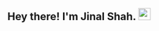 <h2> Hey there! I'm Jinal Shah. <img src="https://github.com/souvikguria98/souvikguria98/blob/master/Hi.gif" width="25"></h2>
